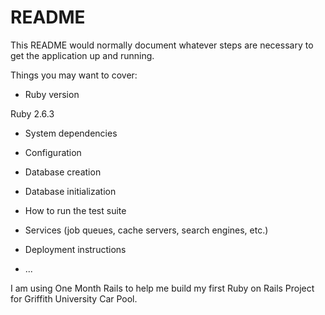 # README

This README would normally document whatever steps are necessary to get the
application up and running.

Things you may want to cover:

* Ruby version

Ruby 2.6.3

* System dependencies

* Configuration

* Database creation

* Database initialization

* How to run the test suite

* Services (job queues, cache servers, search engines, etc.)

* Deployment instructions

* ...

I am using One Month Rails to help me build my first Ruby on Rails Project for Griffith University Car Pool.
